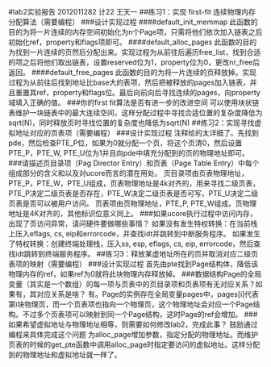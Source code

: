 #lab2实验报告
2012011282 计22 王天一
##练习1：实现 first-fit 连续物理内存分配算法（需要编程）
###设计实现过程
####default_init_memmap
此函数的目的为将一片连续的内存空间初始化为n个Page项，只需将他们依次加入链表之后初始化ref，property和flags项即可。
####default_alloc_pages
此函数的目的为找到一片连续的页然后分配出来。实现过程为从前往后遍历free_list，找到合适的项之后将他们取出链表，设置reserved位为1，property位为0，更改nr_free后返回。
####default_free_pages
此函数的目的为将一片连续的页释放掉。实现过程为从前往后找到地址比base大的表项，然后把被释放的pages加入链表，并且重置其ref，property和flags位。最后向前向后寻找连续的pages，向property域填入正确的值。
###你的first fit算法是否有进一步的改进空间
可以使用块状链表维护一块链表中的最大连续空间，这样分配过程中寻找合适位置的复杂度降低为sqrt(N)，同时释放页时寻找位置的复杂度也降低为sqrt(N)
##练习2：实现寻找虚拟地址对应的页表项（需要编程）
###设计实现过程
注释给的太详细了。先找到pde，然后检查PTE_P位，如果为0就分配一个页，将这个页清0，然后设置PTE_P，PTE_W, PTE_U位为1并且向pde中填充分配到的页的物理地址即可。
###请描述页目录项（Pag Director Entry）和页表（Page Table Entry）中每个组成部分的含义和以及对ucore而言的潜在用处。
页目录项由页表物理地址，PTE_P，PTE_W，PTE_U组成，页表物理地址是4k对齐的，用来寻找二级页表，PTE_P决定二级页表是否存在，PTE_W决定二级页表是否可写，PTE_U决定二级页表是否可以被用户访问。
页表项由页物理地址，PTE_P, PTE_W组成。页物理地址是4K对齐的，其他标识位意义同上。
###如果ucore执行过程中访问内存，出现了页访问异常，请问硬件要做哪些事情？
如果没有发生特权转换：在当前栈上压入eflags, cs, eip和errorcode，并查找idt并跳转到中断服务程序。
如果发生了特权转换：创建终端处理栈，压入ss, esp, eflags, cs, eip, errorcode，然后查找idt跳转到终端服务程序。
##练习3：释放某虚地址所在的页并取消对应二级页表项的映射（需要编程）
###设计实现过程
首先由pte找到Page结构体，降低该物理内存的ref，如果ref为0就将此块物理内存释放掉。
###数据结构Page的全局变量（其实是一个数组）的每一项与页表中的页目录项和页表项有无对应关系？如果有，其对应关系是啥？
有。Page的实例存在全局变量pages中，pages[i]代表第i块物理页，而一个页表项也指向一个物理页，这个物理地址会对应一个Page结构。不过多个页表项可以映射到同一个Page结构，这时Page的ref会增加。
###如果希望虚拟地址与物理地址相等，则需要如何修改lab2，完成此事？ 鼓励通过编程来具体完成这个问题
为alloc_page增加参数，指定分配的物理地址。而维护页表的时候的get_pte函数中调用alloc_page时指定要访问的虚拟地址。这样分配到的物理地址和虚拟地址就一样了。
